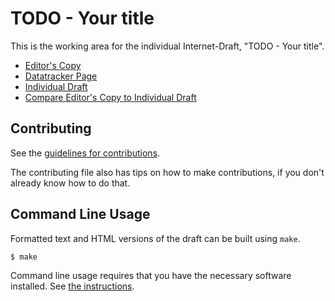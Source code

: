 <!-- regenerate: on (set to off if you edit this file) -->

# TODO - Your title

This is the working area for the individual Internet-Draft, "TODO - Your title".

* [Editor's Copy](https://rahelFain.github.io/combined-diem-uses-reqs/#go.draft-fainchtein-diem-use-cases.html)
* [Datatracker Page](https://datatracker.ietf.org/doc/draft-fainchtein-diem-use-cases)
* [Individual Draft](https://datatracker.ietf.org/doc/html/draft-fainchtein-diem-use-cases)
* [Compare Editor's Copy to Individual Draft](https://rahelFain.github.io/combined-diem-uses-reqs/#go.draft-fainchtein-diem-use-cases.diff)


## Contributing

See the
[guidelines for contributions](https://github.com/rahelFain/combined-diem-uses-reqs/blob/main/CONTRIBUTING.md).

The contributing file also has tips on how to make contributions, if you
don't already know how to do that.

## Command Line Usage

Formatted text and HTML versions of the draft can be built using `make`.

```sh
$ make
```

Command line usage requires that you have the necessary software installed.  See
[the instructions](https://github.com/martinthomson/i-d-template/blob/main/doc/SETUP.md).

